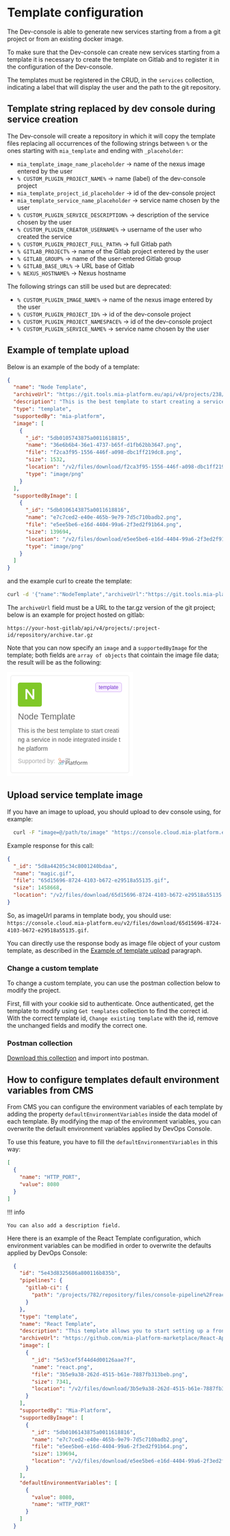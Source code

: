 # Template configuration

The Dev-console is able to generate new services starting from a from a git project or from an existing docker image.

To make sure that the Dev-console can create new services starting from a template it is necessary to create the template on Gitlab and to register it in the configuration of the Dev-console.

The templates must be registered in the CRUD, in the `services` collection, indicating a label that will display the user and the path to the git repository.

## Template string replaced by dev console during service creation

The Dev-console will create a repository in which it will copy the template files replacing all occurrences of the following strings between `%` or the ones starting with `mia_template` and ending with `_placeholder`:

* `mia_template_image_name_placeholder` -> name of the nexus image entered by the user
* `% CUSTOM_PLUGIN_PROJECT_NAME%` -> name (label) of the dev-console project
* `mia_template_project_id_placeholder` -> id of the dev-console project
* `mia_template_service_name_placeholder` -> service name chosen by the user
* `% CUSTOM_PLUGIN_SERVICE_DESCRIPTION%` -> description of the service chosen by the user
* `% CUSTOM_PLUGIN_CREATOR_USERNAME%` -> username of the user who created the service
* `% CUSTOM_PLUGIN_PROJECT_FULL_PATH%` -> full Gitlab path
* `% GITLAB_PROJECT%` -> name of the Gitlab project entered by the user
* `% GITLAB_GROUP%` -> name of the user-entered Gitlab group
* `% GITLAB_BASE_URL%` -> URL base of Gitlab
* `% NEXUS_HOSTNAME%` -> Nexus hostname

The following strings can still be used but are deprecated:

* `% CUSTOM_PLUGIN_IMAGE_NAME%` -> name of the nexus image entered by the user
* `% CUSTOM_PLUGIN_PROJECT_ID%` -> id of the dev-console project
* `% CUSTOM_PLUGIN_PROJECT_NAMESPACE%` -> id of the dev-console project
* `% CUSTOM_PLUGIN_SERVICE_NAME%` -> service name chosen by the user

## Example of template upload

Below is an example of the body of a template:

```json
{
  "name": "Node Template",
  "archiveUrl": "https://git.tools.mia-platform.eu/api/v4/projects/238/repository/archive.tar.gz",
  "description": "This is the best template to start creating a service in node integrated inside the platform",
  "type": "template",
  "supportedBy": "mia-platform",
  "image": [
    {
      "_id": "5db0105743875a0011618815",
      "name": "36e6b6b4-36e1-4737-b65f-d1fb62bb3647.png",
      "file": "f2ca3f95-1556-446f-a098-dbc1ff219dc8.png",
      "size": 1532,
      "location": "/v2/files/download/f2ca3f95-1556-446f-a098-dbc1ff219dc8.png",
      "type": "image/png"
    }
  ],
  "supportedByImage": [
    {
      "_id": "5db0106143875a0011618816",
      "name": "e7c7ced2-e40e-465b-9e79-7d5c710badb2.png",
      "file": "e5ee5be6-e16d-4404-99a6-2f3ed2f91b64.png",
      "size": 139694,
      "location": "/v2/files/download/e5ee5be6-e16d-4404-99a6-2f3ed2f91b64.png",
      "type": "image/png"
    }
  ]
}
```

and the example curl to create the template:

```bash
curl -d '{"name":"NodeTemplate","archiveUrl":"https://git.tools.mia-platform.eu/api/v4/projects/238/repository/archive.tar.gz","description":"Thisisthebesttemplatetostartcreatingaserviceinnodeintegratedinsidetheplatform","type":"template","supportedBy":"mia-platform","image":[{"_id":"5db0105743875a0011618815","name":"36e6b6b4-36e1-4737-b65f-d1fb62bb3647.png","file":"f2ca3f95-1556-446f-a098-dbc1ff219dc8.png","size":1532,"location":"/v2/files/download/f2ca3f95-1556-446f-a098-dbc1ff219dc8.png","type":"image/png"}],"supportedByImage":[{"_id":"5db0106143875a0011618816","name":"e7c7ced2-e40e-465b-9e79-7d5c710badb2.png","file":"e5ee5be6-e16d-4404-99a6-2f3ed2f91b64.png","size":139694,"location":"/v2/files/download/e5ee5be6-e16d-4404-99a6-2f3ed2f91b64.png","type":"image/png"}]}' 'https://console.cloud.mia-platform.eu/v2/api/services/' -H 'cookie: <your cookie session here>' -H 'secret: <the secret goes here>' -H'content-type: application/json'
```

The `archiveUrl` field must be a URL to the tar.gz version of the git project;
below is an example for project hosted on gitlab:

```url
https://your-host-gitlab/api/v4/projects/:project-id/repository/archive.tar.gz
```

Note that you can now specify an `image` and a `supportedByImage` for the template;
both fields are `array of objects` that cointain the image file data; the result will be as the following:

![dev-console-custom-service](img/dev-console-custom-service.png)

## Upload service template image

If you have an image to upload, you should upload to dev console using, for example:

```bash
  curl -F "image=@/path/to/image" "https://console.cloud.mia-platform.eu/v2/files/" -H 'cookie: <your cookie session here>' -H 'secret: <the secret goes here>'
```

Example response for this call:

```json
{
  "_id": "5d8a44205c34c8001240bdaa",
  "name": "magic.gif",
  "file": "65d15696-8724-4103-b672-e29518a55135.gif",
  "size": 1458668,
  "location": "/v2/files/download/65d15696-8724-4103-b672-e29518a55135.gif"
}
```

So, as imageUrl params in template body, you should use: `https://console.cloud.mia-platform.eu/v2/files/download/65d15696-8724-4103-b672-e29518a55135.gif`.

You can directly use the response body as image file object of your custom template, as described in the [Example of template upload](#example-of-template-upload) paragraph.

### Change a custom template

To change a custom template, you can use the postman collection below to modify the project.

First, fill with your cookie sid to authenticate. Once authenticated, get the template to modify using `Get templates` collection to find the correct id.
With the correct template id, `Change existing template` with the id, remove the unchanged fields and modify the correct one.

### Postman collection

[Download this collection](download/template.postman_collection.json) and import into postman.

## How to configure templates default environment variables from CMS

From CMS you can configure the environment variables of each template by adding the property `defaultEnvironmentVariables` inside the data model of each template. By modifying the map of the environment variables, you can overwrite the default environment variables applied by DevOps Console.

To use this feature, you have to fill the `defaultEnvironmentVariables` in this way:

```JSON
[
  {
    "name": "HTTP_PORT",
    "value": 8080
  }
]
```

!!! info

    You can also add a description field.

Here there is an example of the React Template configuration, which environment variables can be modified in order to overwrite the defaults applied by DevOps Console:

```JSON
  {
    "id": "5e43d8325686a800116b835b",
    "pipelines": {
      "gitlab-ci": {
        "path": "/projects/782/repository/files/console-pipeline%2Freact-app.gitlab-ci.yml/raw"
      }
    },
    "type": "template",
    "name": "React Template",
    "description": "This template allows you to start setting up a front-end project with the React framework",
    "archiveUrl": "https://github.com/mia-platform-marketplace/React-App-Template/archive/master.tar.gz",
    "image": [
      {
        "_id": "5e53cef5f44d4d00126aae7f",
        "name": "react.png",
        "file": "3b5e9a38-262d-4515-b61e-7887fb313beb.png",
        "size": 7341,
        "location": "/v2/files/download/3b5e9a38-262d-4515-b61e-7887fb313beb.png"
      }
    ],
    "supportedBy": "Mia-Platform",
    "supportedByImage": [
      {
        "_id": "5db0106143875a0011618816",
        "name": "e7c7ced2-e40e-465b-9e79-7d5c710badb2.png",
        "file": "e5ee5be6-e16d-4404-99a6-2f3ed2f91b64.png",
        "size": 139694,
        "location": "/v2/files/download/e5ee5be6-e16d-4404-99a6-2f3ed2f91b64.png"
      }
    ],
    "defaultEnvironmentVariables": [
      {
        "value": 8080,
        "name": "HTTP_PORT"
      }
    ]
  }
```
